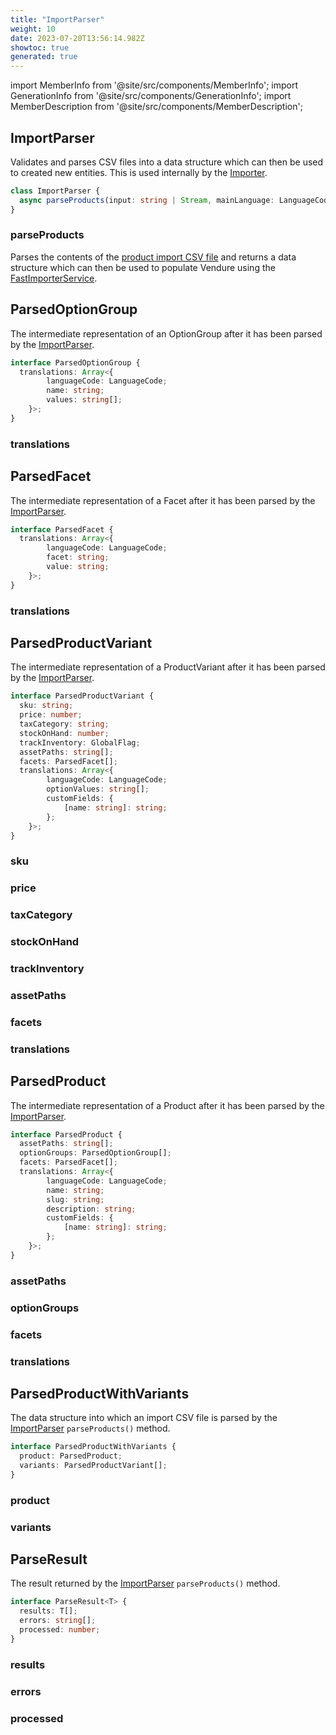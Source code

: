 ```yaml
---
title: "ImportParser"
weight: 10
date: 2023-07-20T13:56:14.982Z
showtoc: true
generated: true
---
```

<!-- This file was generated from the Vendure source. Do not modify. Instead, re-run the "docs:build" script -->
import MemberInfo from '@site/src/components/MemberInfo';
import GenerationInfo from '@site/src/components/GenerationInfo';
import MemberDescription from '@site/src/components/MemberDescription';


## ImportParser

<GenerationInfo sourceFile="packages/core/src/data-import/providers/import-parser/import-parser.ts" sourceLine="152" packageName="@vendure/core" />

Validates and parses CSV files into a data structure which can then be used to created new entities.
This is used internally by the <a href='/typescript-api/import-export/importer#importer'>Importer</a>.

```ts title="Signature"
class ImportParser {
  async parseProducts(input: string | Stream, mainLanguage: LanguageCode = this.configService.defaultLanguageCode) => Promise<ParseResult<ParsedProductWithVariants>>;
}
```

### parseProducts

<MemberInfo kind="method" type="(input: string | Stream, mainLanguage: <a href='/typescript-api/common/language-code#languagecode'>LanguageCode</a> = this.configService.defaultLanguageCode) => Promise&#60;<a href='/typescript-api/import-export/import-parser#parseresult'>ParseResult</a>&#60;<a href='/typescript-api/import-export/import-parser#parsedproductwithvariants'>ParsedProductWithVariants</a>&#62;&#62;"   />

Parses the contents of the [product import CSV file](/docs/developer-guide/importing-product-data/#product-import-format) and
returns a data structure which can then be used to populate Vendure using the <a href='/typescript-api/import-export/fast-importer-service#fastimporterservice'>FastImporterService</a>.


## ParsedOptionGroup

<GenerationInfo sourceFile="packages/core/src/data-import/providers/import-parser/import-parser.ts" sourceLine="45" packageName="@vendure/core" />

The intermediate representation of an OptionGroup after it has been parsed
by the <a href='/typescript-api/import-export/import-parser#importparser'>ImportParser</a>.

```ts title="Signature"
interface ParsedOptionGroup {
  translations: Array<{
        languageCode: LanguageCode;
        name: string;
        values: string[];
    }>;
}
```

### translations

<MemberInfo kind="property" type="Array&#60;{         languageCode: <a href='/typescript-api/common/language-code#languagecode'>LanguageCode</a>;         name: string;         values: string[];     }&#62;"   />




## ParsedFacet

<GenerationInfo sourceFile="packages/core/src/data-import/providers/import-parser/import-parser.ts" sourceLine="61" packageName="@vendure/core" />

The intermediate representation of a Facet after it has been parsed
by the <a href='/typescript-api/import-export/import-parser#importparser'>ImportParser</a>.

```ts title="Signature"
interface ParsedFacet {
  translations: Array<{
        languageCode: LanguageCode;
        facet: string;
        value: string;
    }>;
}
```

### translations

<MemberInfo kind="property" type="Array&#60;{         languageCode: <a href='/typescript-api/common/language-code#languagecode'>LanguageCode</a>;         facet: string;         value: string;     }&#62;"   />




## ParsedProductVariant

<GenerationInfo sourceFile="packages/core/src/data-import/providers/import-parser/import-parser.ts" sourceLine="77" packageName="@vendure/core" />

The intermediate representation of a ProductVariant after it has been parsed
by the <a href='/typescript-api/import-export/import-parser#importparser'>ImportParser</a>.

```ts title="Signature"
interface ParsedProductVariant {
  sku: string;
  price: number;
  taxCategory: string;
  stockOnHand: number;
  trackInventory: GlobalFlag;
  assetPaths: string[];
  facets: ParsedFacet[];
  translations: Array<{
        languageCode: LanguageCode;
        optionValues: string[];
        customFields: {
            [name: string]: string;
        };
    }>;
}
```

### sku

<MemberInfo kind="property" type="string"   />


### price

<MemberInfo kind="property" type="number"   />


### taxCategory

<MemberInfo kind="property" type="string"   />


### stockOnHand

<MemberInfo kind="property" type="number"   />


### trackInventory

<MemberInfo kind="property" type="GlobalFlag"   />


### assetPaths

<MemberInfo kind="property" type="string[]"   />


### facets

<MemberInfo kind="property" type="<a href='/typescript-api/import-export/import-parser#parsedfacet'>ParsedFacet</a>[]"   />


### translations

<MemberInfo kind="property" type="Array&#60;{         languageCode: <a href='/typescript-api/common/language-code#languagecode'>LanguageCode</a>;         optionValues: string[];         customFields: {             [name: string]: string;         };     }&#62;"   />




## ParsedProduct

<GenerationInfo sourceFile="packages/core/src/data-import/providers/import-parser/import-parser.ts" sourceLine="102" packageName="@vendure/core" />

The intermediate representation of a Product after it has been parsed
by the <a href='/typescript-api/import-export/import-parser#importparser'>ImportParser</a>.

```ts title="Signature"
interface ParsedProduct {
  assetPaths: string[];
  optionGroups: ParsedOptionGroup[];
  facets: ParsedFacet[];
  translations: Array<{
        languageCode: LanguageCode;
        name: string;
        slug: string;
        description: string;
        customFields: {
            [name: string]: string;
        };
    }>;
}
```

### assetPaths

<MemberInfo kind="property" type="string[]"   />


### optionGroups

<MemberInfo kind="property" type="<a href='/typescript-api/import-export/import-parser#parsedoptiongroup'>ParsedOptionGroup</a>[]"   />


### facets

<MemberInfo kind="property" type="<a href='/typescript-api/import-export/import-parser#parsedfacet'>ParsedFacet</a>[]"   />


### translations

<MemberInfo kind="property" type="Array&#60;{         languageCode: <a href='/typescript-api/common/language-code#languagecode'>LanguageCode</a>;         name: string;         slug: string;         description: string;         customFields: {             [name: string]: string;         };     }&#62;"   />




## ParsedProductWithVariants

<GenerationInfo sourceFile="packages/core/src/data-import/providers/import-parser/import-parser.ts" sourceLine="125" packageName="@vendure/core" />

The data structure into which an import CSV file is parsed by the
<a href='/typescript-api/import-export/import-parser#importparser'>ImportParser</a> `parseProducts()` method.

```ts title="Signature"
interface ParsedProductWithVariants {
  product: ParsedProduct;
  variants: ParsedProductVariant[];
}
```

### product

<MemberInfo kind="property" type="<a href='/typescript-api/import-export/import-parser#parsedproduct'>ParsedProduct</a>"   />


### variants

<MemberInfo kind="property" type="<a href='/typescript-api/import-export/import-parser#parsedproductvariant'>ParsedProductVariant</a>[]"   />




## ParseResult

<GenerationInfo sourceFile="packages/core/src/data-import/providers/import-parser/import-parser.ts" sourceLine="137" packageName="@vendure/core" />

The result returned by the <a href='/typescript-api/import-export/import-parser#importparser'>ImportParser</a> `parseProducts()` method.

```ts title="Signature"
interface ParseResult<T> {
  results: T[];
  errors: string[];
  processed: number;
}
```

### results

<MemberInfo kind="property" type="T[]"   />


### errors

<MemberInfo kind="property" type="string[]"   />


### processed

<MemberInfo kind="property" type="number"   />


